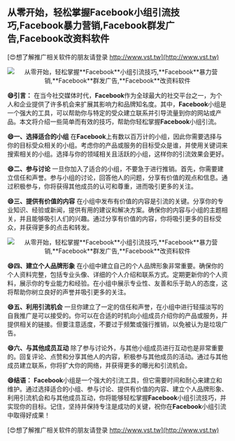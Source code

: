 ## **从零开始，轻松掌握**Facebook**小组引流技巧,**Facebook**暴力营销,**Facebook**群发广告,**Facebook**改资料软件**

[😍想了解推广相关软件的朋友请登录 http://www.vst.tw](http://www.vst.tw)

 <center><img src="https://vst.tw/MP4/tuiguang/png/4.png" alt="从零开始，轻松掌握**Facebook**小组引流技巧,**Facebook**暴力营销,**Facebook**群发广告,**Facebook**改资料软件"></center>

**😄引言：**
在当今社交媒体时代，**Facebook**作为全球最大的社交平台之一，为个人和企业提供了许多机会来扩展其影响力和品牌知名度。其中，**Facebook**小组是一个强大的工具，可以帮助你与特定的受众建立联系并引导流量到你的网站或产品。本文将介绍一些简单而有效的技巧，帮助你轻松掌握**Facebook**小组引流。

**😄一、选择适合的小组**
在**Facebook**上有数以百万计的小组，因此你需要选择与你的目标受众相关的小组。考虑你的产品或服务的目标受众是谁，并使用关键词来搜索相关的小组。选择与你的领域相关且活跃的小组，这样你的引流效果会更好。

**😄二、参与讨论**
一旦你加入了适合的小组，不要急于进行推销。首先，你需要建立信任和声誉。参与小组的讨论，回答他人的问题，分享有价值的观点和信息。通过积极参与，你将获得其他成员的认可和尊重，进而吸引更多的关注。

**😄三、提供有价值的内容**
在小组中发布有价值的内容是引流的关键。分享你的专业知识、经验或新闻，提供有用的建议和解决方案。确保你的内容与小组的主题相关，并且能够吸引人们的兴趣。通过分享有价值的内容，你将吸引更多的目标受众，并获得更多的点击和转发。

 <center><img src="https://vst.tw/MP4/tuiguang/png/4.png" alt="从零开始，轻松掌握**Facebook**小组引流技巧,**Facebook**暴力营销,**Facebook**群发广告,**Facebook**改资料软件"></center>

**😄四、建立个人品牌形象**
在小组中建立自己的个人品牌形象非常重要。确保你的个人资料完整，包括专业头像、详细的个人介绍和联系方式。定期更新你的个人资料，展示你的专业能力和经验。在小组中展示专业性、友善和乐于助人的态度，这将帮助你树立良好的声誉并吸引更多的关注。

**😄五、利用引流机会**
一旦你建立了一定的信任和声誉，在小组中进行轻描淡写的自我推广是可以接受的。你可以在合适的时机向小组成员介绍你的产品或服务，并提供相关的链接。但要注意适度，不要过于频繁或强行推销，以免被认为是垃圾广告。

**😄六、与其他成员互动**
除了参与讨论外，与其他小组成员进行互动也是非常重要的。回复评论、点赞和分享其他人的内容，积极参与其他成员的活动。通过与其他成员建立联系，你将扩大你的网络，并获得更多的曝光和引流机会。

**😄结语：**
**Facebook**小组是一个强大的引流工具，但它需要时间和耐心来建立和维护。通过选择适合的小组、参与讨论、提供有价值的内容、建立个人品牌形象、利用引流机会和与其他成员互动，你将能够轻松掌握**Facebook**小组引流技巧，并实现你的目标。记住，坚持并保持专注是成功的关键，祝你在**Facebook**小组引流中取得好成果！

[😍想了解推广相关软件的朋友请登录 http://www.vst.tw](http://www.vst.tw)



